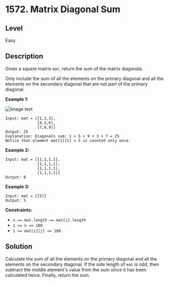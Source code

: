 # 1572. Matrix Diagonal Sum
## Level
Easy

## Description
Given a square matrix `mat`, return the sum of the matrix diagonals.

Only include the sum of all the elements on the primary diagonal and all the elements on the secondary diagonal that are not part of the primary diagonal.

**Example 1:**

![Image text](https://assets.leetcode.com/uploads/2020/08/14/sample_1911.png)
```
Input: mat = [[1,2,3],
              [4,5,6],
              [7,8,9]]
Output: 25
Explanation: Diagonals sum: 1 + 5 + 9 + 3 + 7 = 25
Notice that element mat[1][1] = 5 is counted only once.
```
**Example 2:**
```
Input: mat = [[1,1,1,1],
              [1,1,1,1],
              [1,1,1,1],
              [1,1,1,1]]
Output: 8
```
**Example 3:**
```
Input: mat = [[5]]
Output: 5
```

**Constraints:**

* `n == mat.length == mat[i].length`
* `1 <= n <= 100`
* `1 <= mat[i][j] <= 100`

## Solution
Calculate the sum of all the elements on the primary diagonal and all the elements on the secondary diagonal. If the side length of `mat` is odd, then subtract the middle element's value from the sum since it has been calculated twice. Finally, return the sum.
